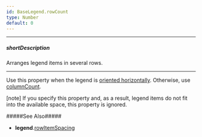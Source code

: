 ```yaml
---
id: BaseLegend.rowCount
type: Number
default: 0
---
```

---
##### shortDescription
Arranges legend items in several rows.

---
Use this property when the legend is [oriented horizontally](/api-reference/10%20UI%20Components/BaseLegend/orientation.md '{basewidgetpath}/Configuration/legend/#orientation'). Otherwise, use [columnCount](/api-reference/10%20UI%20Components/BaseLegend/columnCount.md '{basewidgetpath}/Configuration/legend/#columnCount').

[note] If you specify this property and, as a result, legend items do not fit into the available space, this property is ignored.

#####See Also#####
- **legend**.[rowItemSpacing](/api-reference/10%20UI%20Components/BaseLegend/rowItemSpacing.md '{basewidgetpath}/Configuration/legend/#rowItemSpacing')